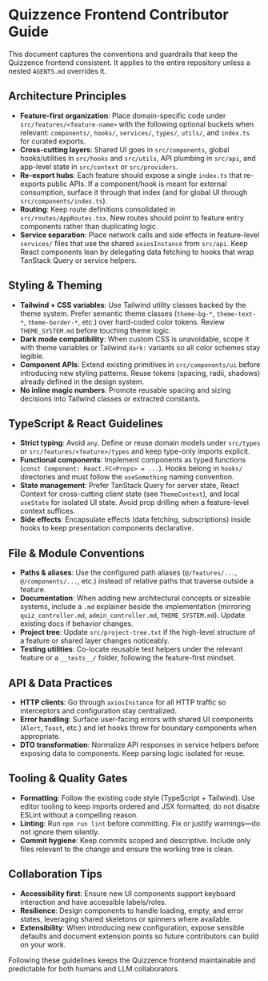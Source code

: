 # Quizzence Frontend Contributor Guide

This document captures the conventions and guardrails that keep the Quizzence frontend consistent. It applies to the entire repository unless a nested `AGENTS.md` overrides it.

## Architecture Principles
- **Feature-first organization**: Place domain-specific code under `src/features/<feature-name>` with the following optional buckets when relevant: `components/`, `hooks/`, `services/`, `types/`, `utils/`, and `index.ts` for curated exports.
- **Cross-cutting layers**: Shared UI goes in `src/components`, global hooks/utilities in `src/hooks` and `src/utils`, API plumbing in `src/api`, and app-level state in `src/context` or `src/providers`.
- **Re-export hubs**: Each feature should expose a single `index.ts` that re-exports public APIs. If a component/hook is meant for external consumption, surface it through that index (and for global UI through `src/components/index.ts`).
- **Routing**: Keep route definitions consolidated in `src/routes/AppRoutes.tsx`. New routes should point to feature entry components rather than duplicating logic.
- **Service separation**: Place network calls and side effects in feature-level `services/` files that use the shared `axiosInstance` from `src/api`. Keep React components lean by delegating data fetching to hooks that wrap TanStack Query or service helpers.

## Styling & Theming
- **Tailwind + CSS variables**: Use Tailwind utility classes backed by the theme system. Prefer semantic theme classes (`theme-bg-*`, `theme-text-*`, `theme-border-*`, etc.) over hard-coded color tokens. Review `THEME_SYSTEM.md` before touching theme logic.
- **Dark mode compatibility**: When custom CSS is unavoidable, scope it with theme variables or Tailwind `dark:` variants so all color schemes stay legible.
- **Component APIs**: Extend existing primitives in `src/components/ui` before introducing new styling patterns. Reuse tokens (spacing, radii, shadows) already defined in the design system.
- **No inline magic numbers**: Promote reusable spacing and sizing decisions into Tailwind classes or extracted constants.

## TypeScript & React Guidelines
- **Strict typing**: Avoid `any`. Define or reuse domain models under `src/types` or `src/features/<feature>/types` and keep type-only imports explicit.
- **Functional components**: Implement components as typed functions (`const Component: React.FC<Props> = ...`). Hooks belong in `hooks/` directories and must follow the `useSomething` naming convention.
- **State management**: Prefer TanStack Query for server state, React Context for cross-cutting client state (see `ThemeContext`), and local `useState` for isolated UI state. Avoid prop drilling when a feature-level context suffices.
- **Side effects**: Encapsulate effects (data fetching, subscriptions) inside hooks to keep presentation components declarative.

## File & Module Conventions
- **Paths & aliases**: Use the configured path aliases (`@/features/...`, `@/components/...`, etc.) instead of relative paths that traverse outside a feature.
- **Documentation**: When adding new architectural concepts or sizeable systems, include a `.md` explainer beside the implementation (mirroring `quiz_controller.md`, `admin_controller.md`, `THEME_SYSTEM.md`). Update existing docs if behavior changes.
- **Project tree**: Update `src/project-tree.txt` if the high-level structure of a feature or shared layer changes noticeably.
- **Testing utilities**: Co-locate reusable test helpers under the relevant feature or a `__tests__/` folder, following the feature-first mindset.

## API & Data Practices
- **HTTP clients**: Go through `axiosInstance` for all HTTP traffic so interceptors and configuration stay centralized.
- **Error handling**: Surface user-facing errors with shared UI components (`Alert`, `Toast`, etc.) and let hooks throw for boundary components when appropriate.
- **DTO transformation**: Normalize API responses in service helpers before exposing data to components. Keep parsing logic isolated for reuse.

## Tooling & Quality Gates
- **Formatting**: Follow the existing code style (TypeScript + Tailwind). Use editor tooling to keep imports ordered and JSX formatted; do not disable ESLint without a compelling reason.
- **Linting**: Run `npm run lint` before committing. Fix or justify warnings—do not ignore them silently.
- **Commit hygiene**: Keep commits scoped and descriptive. Include only files relevant to the change and ensure the working tree is clean.

## Collaboration Tips
- **Accessibility first**: Ensure new UI components support keyboard interaction and have accessible labels/roles.
- **Resilience**: Design components to handle loading, empty, and error states, leveraging shared skeletons or spinners where available.
- **Extensibility**: When introducing new configuration, expose sensible defaults and document extension points so future contributors can build on your work.

Following these guidelines keeps the Quizzence frontend maintainable and predictable for both humans and LLM collaborators.